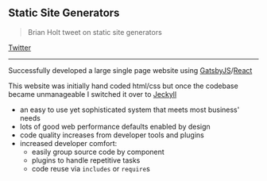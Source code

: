 ## Static Site Generators


> Brian Holt tweet on static site generators

<div  class='blockquote-cite'><a href="#">Twitter</a></div>

<hr class="hr-spacer" />

Successfully developed a large single page website using [GatsbyJS]()/[React]()

This website was initially hand coded html/css but once the codebase became unmanageable I switched it over to [Jeckyll]()

- an easy to use yet sophisticated system that meets most business' needs
- lots of good web performance defaults enabled by design
- code quality increases from developer tools and plugins
- increased developer comfort:
    - easily group source code by component
    - plugins to handle repetitive tasks
    - code reuse via `includes` or `require`s
